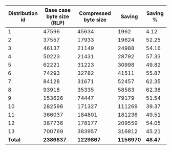 | Distribution id | Base case byte size (RLP) | Compressed byte size | Saving | Saving % |
| -------- | -------- | -------- | -------- | -------- |
| 1 | 47596 | 45634 | 1962 | 4.12 |
| 2 | 37557 | 17933 | 19624 | 52.25 |
| 3 | 46137 | 21149 | 24988 | 54.16 |
| 4 | 50223 | 21431 | 28792 | 57.33 |
| 5 | 62221 | 31223 | 30998 | 49.82 |
| 6 | 74293 | 32782 | 41511 | 55.87 |
| 7 | 84128 | 31671 | 52457 | 62.35 |
| 8 | 93918 | 35335 | 58583 | 62.38 |
| 9 | 153626 | 74447 | 79179 | 51.54 |
| 10 | 282596 | 171327 | 111269 | 39.37 |
| 11 | 366037 | 184801 | 181236 | 49.51 |
| 12 | 387736 | 178177 | 209559 | 54.05 |
| 13 | 700769 | 383957 | 316812 | 45.21 |
| **Total** | **2386837** | **1229867** | **1156970** | **48.47** |